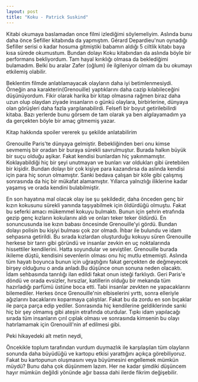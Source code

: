 ```yaml
---
layout: post
title: "Koku - Patrick Suskind"
---
```

Kitabi okumaya baslamadan once filmi izlediğimi söylemeliyim. Aslında bunu daha önce Sefiller kitabında da yapmıştım. Gérard Depardieu'nun oynadığı Sefiller serisi o kadar hosuma gitmiştiki babamın aldığı 5 ciltlik kitabı baya kısa sürede okumustum. Bundan dolayı Koku kitabından da aslında böyle bir performans bekliyordum. Tam hayal kırıklığı olmasa da beklediğimi bulamadım. Belki bu aralar Zafer (oğlum) ile ilgileniyor olmam da bu okumayı etkilemiş olabilir. 

Beklentim filmde anlatılamayacak olayların daha iyi betimlenmesiydi. Örneğin ana karakterin(Grenouille) yaptıklarını daha cazip kılabileceğini düşünüyordum. Fikir olarak harika bir kitap olmasına rağmen biraz daha uzun olup olaydan ziyade insanların o günkü olaylara, birbirlerine, dünyaya olan görüşleri daha fazla yargılanabilirdi. Felsefi bir boyut getirilebilirdi kitaba. Bazı yerlerde bunu görsem de tam olarak ya ben algılayamadım ya da gerçekten böyle bir amaç gitmemiş yazar.

Kitap hakkında spoiler vererek şu şekilde anlatabilirim

Grenouille Paris'te dünyaya gelmiştir. Bebekliğinden beri onu kimse sevmemiş bir oradan bir buraya sürekli savrulmuştur. Burada halkın büyük bir suçu olduğu aşikar. Fakat kendisi bunlardan hiç yakınmamıştır. Koklayabildiği hiç bir şeyi unutmayan ve bunları var oldukları gibi üretebilen bir kişidir. Bundan dolayı bir çok kişiye para kazandırsa da aslında kendisi için para hiç sorun olmamıştır. Sanki bedava çalışan bir köle gibi çalışmış sonrasında da hiç bir mükafat alamamıştır. Yıllarca yalnızlığı iliklerine kadar yaşamış ve orada kendini bulabilmiştir. 

En son hayatına mal olacak olay ise şu şekildedir, daha önceden genç bir kızın kokusunu sürekli yanında taşıyabilmek için öldürdüğü olmuştu. Fakat bu seferki amacı mükemmel kokuyu bulmaktı. Bunun için şehrin etrafında gezip genç kızların kokularını aldı ve onları teker teker öldürdü. En sonuncusunda ise kızın babası öncesinde Grenouille'yi gördü. Bundan dolayı polisin bu kişiyi bulması çok zor olmadı. İhbar ile bulundu ve idam sehpasına getirildi. Bu sırada kızlardan oluşturduğu kokuyu süren Grenouille herkese bir tanrı gibi göründü ve insanlar zevkin en uç noktalarında hissettiler kendilerini. Hatta soyundular ve seviştiler. Grenouille burada ikileme düştü, kendisini sevenlerin olması onu hiç mutlu etmemişti. Aslında tüm hayatı boyunca bunun için uğraştığını fakat gerçekten de değmeyecek birşey olduğunu o anda anladı.Bu düşünce onun sonuna neden olacaktı. İdam sehbasında tanrılığı ilan edildi fakat onun isteği farklıydı. Geri Paris'e döndü ve orada evsizler, hırsızlar, katillerin olduğu bir mekanda tüm hazırladığı parfümü üstüne boca etti. Tabi insanlar zevkten ne yapacaklarını bilemediler. Herkes önce Grenouille'nin elbiselerini yırttı, sonra elleriyle ağızlarını bacaklarını koparmaya çalıştılar. Fakat bu da zordu en son bıçaklar ile parça parça edip yediler. Sonrasında hiç kendilerine geldiklerinde sanki hiç bir şey olmamış gibi ateşin etrafında oturdular. Tıpkı idam yapılacağı sırada tüm insanların çırıl çıplak olması ve sonrasında kimsenin bu olayı hatırlamamak için Grenouill'nin af edilmesi gibi.

Peki hikayedeki alt metin neydi,

Öncekikle toplum tarafından vurdum duymazlık ile karşılaşılan tüm olayların sonunda daha büyüdüğü ve kartopu etkisi yarattığını açıkça görebiliyoruz. Fakat bu kartopunun oluşmasını veya büyümesini engellemek mümkün müydü? Bunu daha çok düşünmem lazım. Her ne kadar şimdiki düşüncem hayır mümkün değildi yönünde ağır bassa dahi ilerde fikrim değişebilir.  
